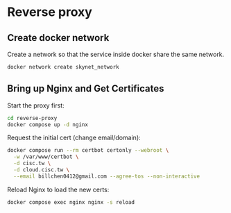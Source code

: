 # Reverse proxy


## Create docker network

Create a network so that the service inside docker share the same network.
```sh
docker network create skynet_network
```

## Bring up Nginx and Get Certificates

Start the proxy first:
```sh
cd reverse-proxy
docker compose up -d nginx
```

Request the initial cert (change email/domain):
```sh
docker compose run --rm certbot certonly --webroot \
  -w /var/www/certbot \
  -d cisc.tw \
  -d cloud.cisc.tw \
  --email billchen0412@gmail.com --agree-tos --non-interactive
```

Reload Nginx to load the new certs:
```sh
docker compose exec nginx nginx -s reload
```


<!-- ## Step 1: Install Nginx

```sh
sudo apt update
sudo apt install -y nginx
sudo systemctl enable nginx
sudo systemctl start nginx

curl http://localhost
```

## Step 2: (Optional) Allow Nginx in the firewall

```
sudo ufw allow 'Nginx Full'
sudo ufw reload
```

## Step 3: Create an Nginx site config for your Nextcloud domain

`sudo vi /etc/nginx/sites-available/nextcloud`

```
server {
    listen 80;
    server_name nextcloud.hkchen.cc;

    location / {
        proxy_pass http://localhost:8080;
        proxy_set_header Host $host;
        proxy_set_header X-Real-IP $remote_addr;
        proxy_set_header X-Forwarded-For $proxy_add_x_forwarded_for;
        proxy_set_header X-Forwarded-Proto $scheme;
    }
}
```

## Step 4: Enable the config and reload Nginx

```sh
sudo ln -s /etc/nginx/sites-available/nextcloud /etc/nginx/sites-enabled/
sudo nginx -t    # test config syntax
sudo systemctl reload nginx
```

## Step 5: Change Nextcloud to listen on port 8080 (if using Docker)

```yml
services:
  app:
    image: nextcloud
    ports:
      - "8080:80"     # maps host:container
    ...
```

## Step 6: Add DNS record

Set up a DNS A record:
- nextcloud.hkchen.cc → your server’s public IP

## Optional Step 7: Add HTTPS (SSL)

```
sudo apt install certbot python3-certbot-nginx
sudo certbot --nginx -d nextcloud.hkchen.cc
``` -->
